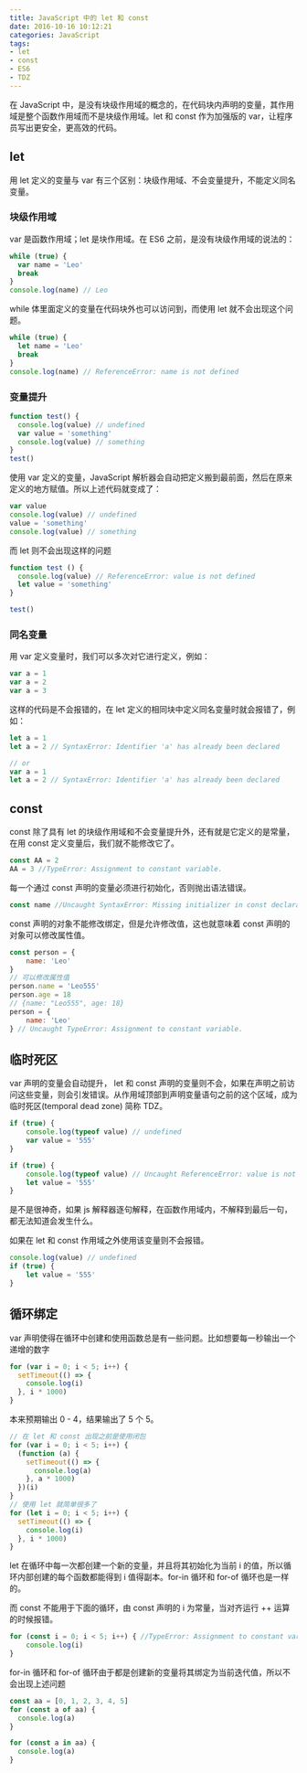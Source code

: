 ```yaml
---
title: JavaScript 中的 let 和 const
date: 2016-10-16 10:12:21
categories: JavaScript
tags:
- let 
- const
- ES6
- TDZ
---
```


在 JavaScript 中，是没有块级作用域的概念的，在代码块内声明的变量，其作用域是整个函数作用域而不是块级作用域。let 和 const 作为加强版的 var，让程序员写出更安全，更高效的代码。
<!-- more -->

## let

用 let 定义的变量与 var 有三个区别：块级作用域、不会变量提升，不能定义同名变量。

### 块级作用域

var 是函数作用域；let 是块作用域。在 ES6 之前，是没有块级作用域的说法的：

```javascript
while (true) {
  var name = 'Leo'
  break
}
console.log(name) // Leo
```

while 体里面定义的变量在代码块外也可以访问到，而使用 let 就不会出现这个问题。

```javascript
while (true) {
  let name = 'Leo'
  break
}
console.log(name) // ReferenceError: name is not defined
```

### 变量提升

```javascript
function test() {
  console.log(value) // undefined
  var value = 'something'
  console.log(value) // something
}
test()
```

使用 var 定义的变量，JavaScript 解析器会自动把定义搬到最前面，然后在原来定义的地方赋值。所以上述代码就变成了：

```javascript
var value
console.log(value) // undefined
value = 'something'
console.log(value) // something
```

而 let 则不会出现这样的问题

```javascript
function test () {
  console.log(value) // ReferenceError: value is not defined
  let value = 'something'
}

test()
```

### 同名变量

用 var 定义变量时，我们可以多次对它进行定义，例如：

```javascript
var a = 1
var a = 2
var a = 3
```

这样的代码是不会报错的，在 let 定义的相同块中定义同名变量时就会报错了，例如：

```javascript
let a = 1
let a = 2 // SyntaxError: Identifier 'a' has already been declared

// or
var a = 1
let a = 2 // SyntaxError: Identifier 'a' has already been declared
```

## const

const 除了具有 let 的块级作用域和不会变量提升外，还有就是它定义的是常量，在用 const 定义变量后，我们就不能修改它了。

```javascript
const AA = 2
AA = 3 //TypeError: Assignment to constant variable.
```

每一个通过 const 声明的变量必须进行初始化，否则抛出语法错误。

```javascript
const name //Uncaught SyntaxError: Missing initializer in const declaration
```

const 声明的对象不能修改绑定，但是允许修改值，这也就意味着 const 声明的对象可以修改属性值。

```javascript
const person = {
	name: 'Leo'
}
// 可以修改属性值
person.name = 'Leo555'
person.age = 18
// {name: "Leo555", age: 18}
person = {
	name: 'Leo'
} // Uncaught TypeError: Assignment to constant variable. 	
```

## 临时死区

var 声明的变量会自动提升， let 和 const 声明的变量则不会，如果在声明之前访问这些变量，则会引发错误。从作用域顶部到声明变量语句之前的这个区域，成为临时死区(temporal dead zone) 简称 TDZ。

```javascript
if (true) {
	console.log(typeof value) // undefined
	var value = '555'
}

if (true) {
	console.log(typeof value) // Uncaught ReferenceError: value is not defined
	let value = '555'
}
```

是不是很神奇，如果 js 解释器逐句解释，在函数作用域内，不解释到最后一句，都无法知道会发生什么。

如果在 let 和 const 作用域之外使用该变量则不会报错。

```javascript
console.log(value) // undefined
if (true) {
	let value = '555'
}
```

## 循环绑定

var 声明使得在循环中创建和使用函数总是有一些问题。比如想要每一秒输出一个递增的数字

```javascript
for (var i = 0; i < 5; i++) {
  setTimeout(() => {
    console.log(i)
  }, i * 1000)
}
```
本来预期输出 0 - 4，结果输出了 5 个 5。 

```javascript
// 在 let 和 const 出现之前是使用闭包
for (var i = 0; i < 5; i++) {
  (function (a) {
    setTimeout(() => {
      console.log(a)
    }, a * 1000)
  })(i)
}
// 使用 let 就简单很多了
for (let i = 0; i < 5; i++) {
  setTimeout(() => {
    console.log(i)
  }, i * 1000)
}
```
let 在循环中每一次都创建一个新的变量，并且将其初始化为当前 i 的值，所以循环内部创建的每个函数都能得到 i 值得副本。for-in 循环和 for-of 循环也是一样的。

而 const 不能用于下面的循环，由 const 声明的 i 为常量，当对齐运行 ++ 运算的时候报错。

```javascript
for (const i = 0; i < 5; i++) { //TypeError: Assignment to constant variable.
	console.log(i)
}
```

for-in 循环和 for-of 循环由于都是创建新的变量将其绑定为当前迭代值，所以不会出现上述问题

```javascript
const aa = [0, 1, 2, 3, 4, 5]
for (const a of aa) {
  console.log(a)
}

for (const a in aa) {
  console.log(a)
}
```